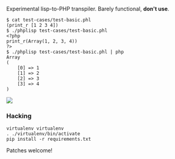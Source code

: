 Experimental lisp-to-PHP transpiler. Barely functional, **don't use**.

	$ cat test-cases/test-basic.phl
	(print_r [1 2 3 4])
	$ ./phplisp test-cases/test-basic.phl
	<?php
	print_r(Array(1, 2, 3, 4))
	?>
	$ ./phplisp test-cases/test-basic.phl | php
	Array
	(
	    [0] => 1
	    [1] => 2
	    [2] => 3
	    [3] => 4
	)

![](http://vignette1.wikia.nocookie.net/clubpenguin/images/a/a5/Emoticon_meme_Mother_od_God.png/revision/latest?cb=20140128144512&path-prefix=es)

### Hacking ###

	virtualenv virtualenv
	. ./virtualenv/bin/activate
	pip install -r requirements.txt

Patches welcome!
